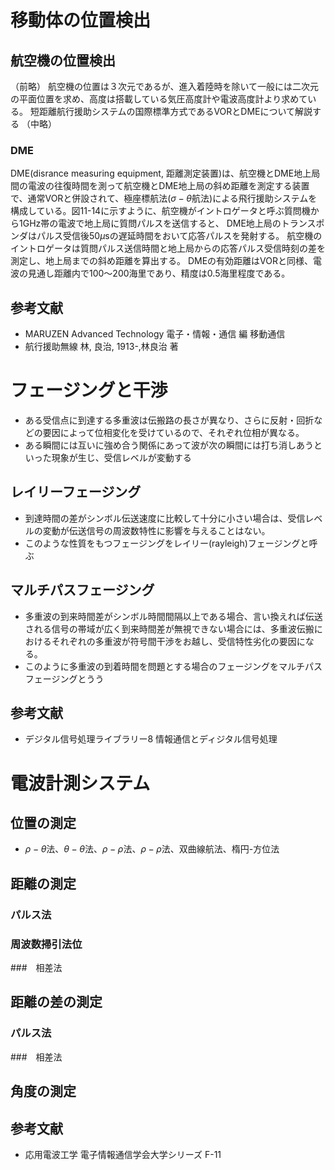 # 移動体の位置検出
## 航空機の位置検出
（前略）
航空機の位置は３次元であるが、進入着陸時を除いて一般には二次元の平面位置を求め、高度は搭載している気圧高度計や電波高度計より求めている。
短距離航行援助システムの国際標準方式であるVORとDMEについて解説する
（中略）
### DME
DME(disrance measuring equipment, 距離測定装置)は、航空機とDME地上局間の電波の往復時間を測って航空機とDME地上局の斜め距離を測定する装置で、通常VORと併設されて、極座標航法($\sigma-\theta$航法)による飛行援助システムを構成している。図11-14に示すように、航空機がイントロゲータと呼ぶ質問機から1GHz帯の電波で地上局に質問パルスを送信すると、
DME地上局のトランスポンダはパルス受信後50$\mu$sの遅延時間をおいて応答パルスを発射する。
航空機のイントロゲータは質問パルス送信時間と地上局からの応答パルス受信時刻の差を測定し、地上局までの斜め距離を算出する。
DMEの有効距離はVORと同様、電波の見通し距離内で100〜200海里であり、精度は0.5海里程度である。

## 参考文献
* MARUZEN Advanced Technology 電子・情報・通信 編 移動通信
* 航行援助無線 林, 良治, 1913-,林良治 著

# フェージングと干渉
* ある受信点に到達する多重波は伝搬路の長さが異なり、さらに反射・回折などの要因によって位相変化を受けているので、それぞれ位相が異なる。
* ある瞬間には互いに強め合う関係にあって波が次の瞬間には打ち消しあうといった現象が生じ、受信レベルが変動する

## レイリーフェージング
* 到達時間の差がシンボル伝送速度に比較して十分に小さい場合は、受信レベルの変動が伝送信号の周波数特性に影響を与えることはない。
* このような性質をもつフェージングをレイリー(rayleigh)フェージングと呼ぶ

## マルチパスフェージング
* 多重波の到来時間差がシンボル時間間隔以上である場合、言い換えれば伝送される信号の帯域が広く到来時間差が無視できない場合には、多重波伝搬におけるそれぞれの多重波が符号間干渉をお越し、受信特性劣化の要因になる。
* このように多重波の到着時間を問題とする場合のフェージングをマルチパスフェージングとうう

## 参考文献
* デジタル信号処理ライブラリー8 情報通信とディジタル信号処理

# 電波計測システム
## 位置の測定
* $\rho-\theta$法、$\theta-\theta$法、$\rho-\rho$法、$\rho-\rho$法、双曲線航法、楕円-方位法
## 距離の測定
### パルス法
### 周波数掃引法位
###　相差法
## 距離の差の測定
### パルス法
###　相差法
## 角度の測定
## 参考文献
* 応用電波工学 電子情報通信学会大学シリーズ F-11
